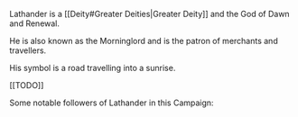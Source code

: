 Lathander is a [[Deity#Greater Deities|Greater Deity]] and the God of Dawn and Renewal.

He is also known as the Morninglord and is the patron of merchants and travellers.

His symbol is a road travelling into a sunrise.

[[TODO]]

Some notable followers of Lathander in this Campaign:
 